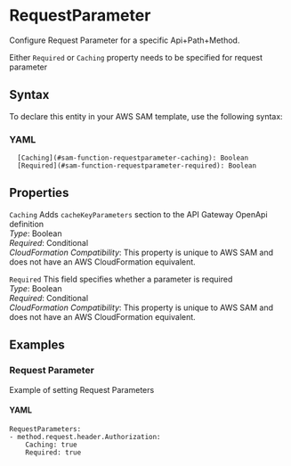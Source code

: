 # RequestParameter<a name="sam-property-function-requestparameter"></a>

Configure Request Parameter for a specific Api\+Path\+Method\.

Either `Required` or `Caching` property needs to be specified for request parameter

## Syntax<a name="sam-property-function-requestparameter-syntax"></a>

To declare this entity in your AWS SAM template, use the following syntax:

### YAML<a name="sam-property-function-requestparameter-syntax.yaml"></a>

```
  [Caching](#sam-function-requestparameter-caching): Boolean
  [Required](#sam-function-requestparameter-required): Boolean
```

## Properties<a name="sam-property-function-requestparameter-properties"></a>

 `Caching`   <a name="sam-function-requestparameter-caching"></a>
Adds `cacheKeyParameters` section to the API Gateway OpenApi definition  
*Type*: Boolean  
*Required*: Conditional  
*CloudFormation Compatibility*: This property is unique to AWS SAM and does not have an AWS CloudFormation equivalent\.

 `Required`   <a name="sam-function-requestparameter-required"></a>
This field specifies whether a parameter is required  
*Type*: Boolean  
*Required*: Conditional  
*CloudFormation Compatibility*: This property is unique to AWS SAM and does not have an AWS CloudFormation equivalent\.

## Examples<a name="sam-property-function-requestparameter--examples"></a>

### Request Parameter<a name="sam-property-function-requestparameter--examples--request-parameter"></a>

Example of setting Request Parameters

#### YAML<a name="sam-property-function-requestparameter--examples--request-parameter--yaml"></a>

```
RequestParameters:
- method.request.header.Authorization:
    Caching: true
    Required: true
```
